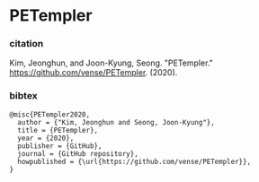 # PETempler


### citation
Kim, Jeonghun, and Joon-Kyung, Seong. "PETempler." https://github.com/vense/PETempler. (2020).

### bibtex
~~~
@misc{PETempler2020,
  author = {"Kim, Jeonghun and Seong, Joon-Kyung"},
  title = {PETempler},
  year = {2020},
  publisher = {GitHub},
  journal = {GitHub repository},
  howpublished = {\url{https://github.com/vense/PETempler}},
}
~~~

